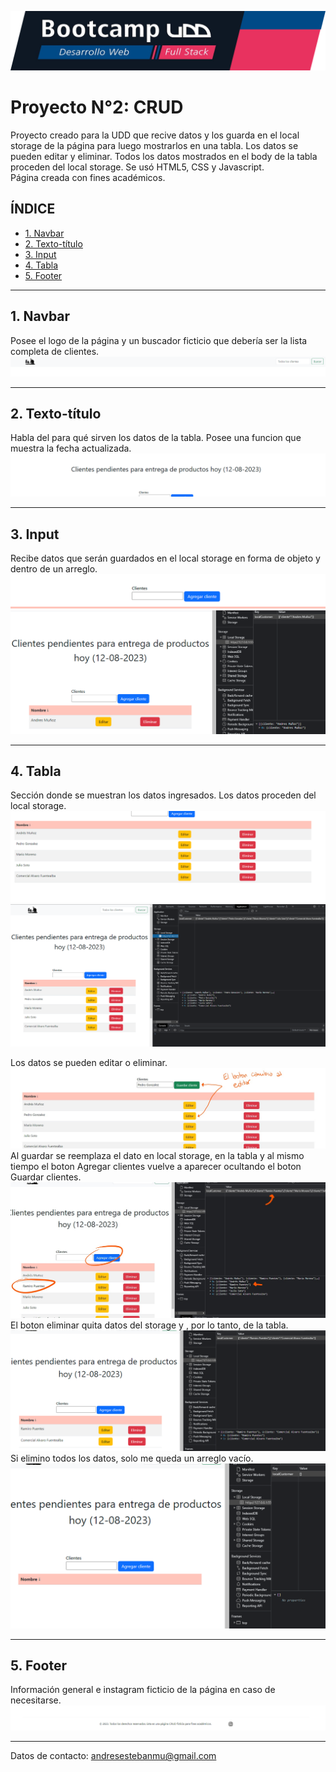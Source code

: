 ![Banner](./asssets/images/banner.png)

# Proyecto N°2: CRUD

Proyecto creado para la UDD que recive datos y los guarda en el local storage de la página para luego mostrarlos en una tabla. 
Los datos se pueden editar y eliminar. 
Todos los datos mostrados en el body de la tabla proceden del local storage.
Se usó HTML5, CSS y Javascript.    
Página creada con fines académicos.

## **ÍNDICE**

* [1. Navbar](#1-navbar)
* [2. Texto-título](#2-texto-título)
* [3. Input](#3-input)
* [4. Tabla](#4-tabla)
* [5. Footer](#5-footer)

****

## 1. Navbar

Posee el logo de la página y un buscador ficticio que debería ser la lista completa de clientes.
![nav](./asssets/images/Nav.png)

****

## 2. Texto-título


Habla del para qué sirven los datos de la tabla. Posee una funcion que muestra la fecha actualizada.
![titulo](./asssets/images/Texto-titulo.png)

****

## 3. Input

Recibe datos que serán guardados en el local storage en forma de objeto y dentro de un arreglo.
![input](./asssets/images/Input.png)
![primer-ingreso](./asssets/images/ingreso.png)

****

## 4. Tabla

Sección donde se muestran los datos ingresados. Los datos proceden del local storage.
![tabla](./asssets/images/Tabla.png)
![storage](./asssets/images/LocalStorage.png)

Los datos se pueden editar o eliminar. 
![editar](./asssets/images/Editar.jpg)
Al guardar se reemplaza el dato en local storage, en la tabla y al mismo tiempo el boton Agregar clientes vuelve a aparecer ocultando el boton Guardar clientes.
![guardar](./asssets/images/Guardar.jpg)
El boton eliminar quita datos del storage y , por lo tanto, de la tabla.
![eliminar](./asssets/images/Eliminar.png)
Si elimino todos los datos, solo me queda un arreglo vacío.
![vacio](./asssets/images/Storage-Vacio.png)

****

## 5. Footer

Información general e instagram ficticio de la página en caso de necesitarse.
![footer](./asssets/images/Footer.png)

****


Datos de contacto: andresestebanmu@gmail.com